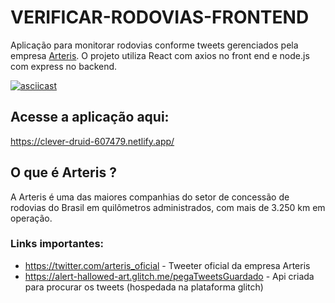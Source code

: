 # VERIFICAR-RODOVIAS-FRONTEND
 Aplicação para monitorar rodovias conforme tweets gerenciados pela empresa [Arteris](https://twitter.com/arteris_oficial). O projeto utiliza React com axios no front end e node.js com express no backend.

[![asciicast](https://i.imgur.com/fam2Ylf.jpg)](https://i.imgur.com/C8Lpslq.mp4)

## Acesse a aplicação aqui:
https://clever-druid-607479.netlify.app/


## O que é Arteris ? 
A Arteris é uma das maiores companhias do setor de concessão de rodovias do Brasil em quilômetros administrados, com mais de 3.250 km em operação.


### Links importantes: 
- https://twitter.com/arteris_oficial  - Tweeter oficial da empresa Arteris 
- https://alert-hallowed-art.glitch.me/pegaTweetsGuardado  - Api criada para procurar os tweets (hospedada na plataforma glitch) 
